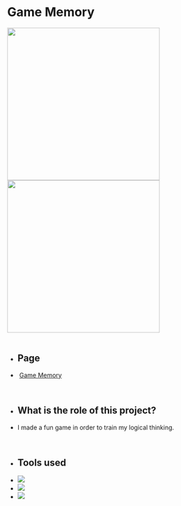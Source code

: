 
<div class="apresentation">

  <h1> Game Memory </h1>
  <div class="imgs" style="display: inline_block;">
    <img src="https://media.discordapp.net/attachments/734474542218477639/932752933655826452/unknown.png?width=1352&height=676" width='350px'> 
    <img src="https://cdn.discordapp.com/attachments/734474542218477639/932752976467091486/unknown.png" width='350px'>
  </div>
  <br>
  
  
  <ul><li><h2>Page</h2></li>
  <li>&nbsp<a href="https://voltzwrld.github.io/game-Memory/">Game Memory</a>
   </ul>
  
  <br>
  
  <ul><li><h2>What is the role of this project?</li></h2>
  <li><p>I made a fun game in order to train my logical thinking.</p></li></ul>
  <br>
  
  <ul><li><h2>Tools used</h2></li>
  <li><img src="https://camo.githubusercontent.com/62d37abe760867620e0baea1066303719d630a82936837ba7bff6b0c754e3c9f/68747470733a2f2f696d672e736869656c64732e696f2f62616467652f6a6176617363726970742532302d2532333332333333302e7376673f267374796c653d666f722d7468652d6261646765266c6f676f3d6a617661736372697074266c6f676f436f6c6f723d253233463744463145"></li>
  <li><img src="https://camo.githubusercontent.com/5d3b0191832237fcbfc6d4497524e8bb547c6bfc9eafb738d5205c629d202067/68747470733a2f2f696d672e736869656c64732e696f2f62616467652f68746d6c352532302d2532334533344632362e7376673f267374796c653d666f722d7468652d6261646765266c6f676f3d68746d6c35266c6f676f436f6c6f723d7768697465"></li>
  <li><img src="https://camo.githubusercontent.com/5ed492db9c79ad5990eda7dc80923377f0e7096b18a4d1e9b86c8987dc0e5aa5/68747470733a2f2f696d672e736869656c64732e696f2f62616467652f637373332532302d2532333135373242362e7376673f267374796c653d666f722d7468652d6261646765266c6f676f3d63737333266c6f676f436f6c6f723d7768697465"><br></li>
  </ul>

</div>
